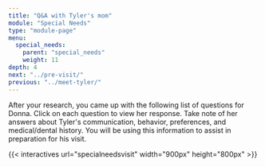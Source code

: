 ```yaml
---
title: "Q&A with Tyler's mom"
module: "Special Needs"
type: "module-page"
menu:
  special_needs:
    parent: "special_needs"
    weight: 11
depth: 4
next: "../pre-visit/"
previous: "../meet-tyler/"
---
```

<div class="pageblock"><p> After your research, you came up with the following list of questions for Donna. Click on each question to view her response. Take note of her answers about Tyler's communication, behavior, preferences, and medical/dental history. You will be using this information to assist in preparation for his visit.  </p>
</div>{{< interactives url="specialneedsvisit" width="900px" height="800px" >}}